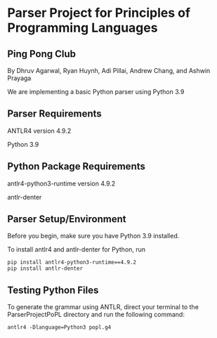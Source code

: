 # Parser Project for Principles of Programming Languages

## Ping Pong Club

By Dhruv Agarwal, Ryan Huynh, Adi Pillai, Andrew Chang, and Ashwin Prayaga

We are implementing a basic Python parser using Python 3.9

## Parser Requirements
ANTLR4 version 4.9.2

Python 3.9

## Python Package Requirements
antlr4-python3-runtime version 4.9.2

antlr-denter

## Parser Setup/Environment
Before you begin, make sure you have Python 3.9 installed.

To install antlr4 and antlr-denter for Python, run 

```
pip install antlr4-python3-runtime==4.9.2
pip install antlr-denter
```

## Testing Python Files
To generate the grammar using ANTLR, direct your terminal to the ParserProjectPoPL directory and run the following command:

```
antlr4 -Dlanguage=Python3 popl.g4
```


